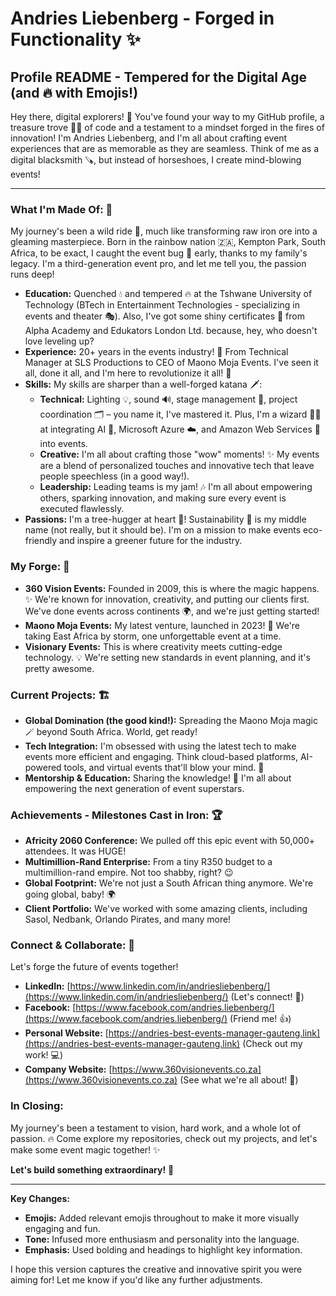 # Andries Liebenberg - Forged in Functionality ✨

## Profile README - Tempered for the Digital Age (and 🔥 with Emojis!)

Hey there, digital explorers! 👋 You've found your way to my GitHub profile, a treasure trove 🏴‍☠️ of code and a testament to a mindset forged in the fires of innovation! I'm Andries Liebenberg, and I'm all about crafting event experiences that are as memorable as they are seamless. Think of me as a digital blacksmith 🪚, but instead of horseshoes, I create mind-blowing events!

***

### What I'm Made Of: 💪

My journey's been a wild ride 🎢, much like transforming raw iron ore into a gleaming masterpiece. Born in the rainbow nation 🇿🇦, Kempton Park, South Africa, to be exact, I caught the event bug 🐞 early, thanks to my family's legacy. I'm a third-generation event pro, and let me tell you, the passion runs deep!

-   **Education:** Quenched 💧 and tempered 🔥 at the Tshwane University of Technology (BTech in Entertainment Technologies - specializing in events and theater 🎭). Also, I've got some shiny certificates 📜 from Alpha Academy and Edukators London Ltd. because, hey, who doesn't love leveling up?
-   **Experience:** 20+ years in the events industry! 🎉 From Technical Manager at SLS Productions to CEO of Maono Moja Events. I've seen it all, done it all, and I'm here to revolutionize it all! 🚀
-   **Skills:** My skills are sharper than a well-forged katana 🗡️:
    -   **Technical:**  Lighting 💡, sound 🔊, stage management 🎤, project coordination 🗂️ – you name it, I've mastered it. Plus, I'm a wizard 🧙‍♂️ at integrating AI 🤖, Microsoft Azure ☁️, and Amazon Web Services 🚀 into events.
    -   **Creative:**  I'm all about crafting those "wow" moments! ✨ My events are a blend of personalized touches and innovative tech that leave people speechless (in a good way!).
    -   **Leadership:** Leading teams is my jam! 🎶 I'm all about empowering others, sparking innovation, and making sure every event is executed flawlessly.
-   **Passions:**  I'm a tree-hugger at heart 💚! Sustainability 🌱 is my middle name (not really, but it should be). I'm on a mission to make events eco-friendly and inspire a greener future for the industry.

### My Forge: 🧰

-   **360 Vision Events:** Founded in 2009, this is where the magic happens. ✨ We're known for innovation, creativity, and putting our clients first. We've done events across continents 🌍, and we're just getting started!
-   **Maono Moja Events:** My latest venture, launched in 2023! 🚀 We're taking East Africa by storm, one unforgettable event at a time.
-   **Visionary Events:** This is where creativity meets cutting-edge technology. 💡 We're setting new standards in event planning, and it's pretty awesome.

### Current Projects: 🏗️

-   **Global Domination (the good kind!):** Spreading the Maono Moja magic 🪄 beyond South Africa. World, get ready!
-   **Tech Integration:**  I'm obsessed with using the latest tech to make events more efficient and engaging. Think cloud-based platforms, AI-powered tools, and virtual events that'll blow your mind. 🤯
-   **Mentorship & Education:**  Sharing the knowledge! 🧠 I'm all about empowering the next generation of event superstars.

### Achievements - Milestones Cast in Iron: 🏆

-   **Africity 2060 Conference:**  We pulled off this epic event with 50,000+ attendees. It was HUGE!
-   **Multimillion-Rand Enterprise:** From a tiny R350 budget to a multimillion-rand empire. Not too shabby, right? 😉
-   **Global Footprint:**  We're not just a South African thing anymore. We're going global, baby! 🌍
-   **Client Portfolio:** We've worked with some amazing clients, including Sasol, Nedbank, Orlando Pirates, and many more!

### Connect & Collaborate: 🤝

Let's forge the future of events together!

-   **LinkedIn:** [https://www.linkedin.com/in/andriesliebenberg/](https://www.linkedin.com/in/andriesliebenberg/) (Let's connect! 🔗)
-   **Facebook:** [https://www.facebook.com/andries.liebenberg/](https://www.facebook.com/andries.liebenberg/) (Friend me! 👍)
-   **Personal Website:** [https://andries-best-events-manager-gauteng.link](https://andries-best-events-manager-gauteng.link) (Check out my work! 💻)
-   **Company Website:** [https://www.360visionevents.co.za](https://www.360visionevents.co.za) (See what we're all about! 🎉)

### In Closing:

My journey's been a testament to vision, hard work, and a whole lot of passion. 🔥 Come explore my repositories, check out my projects, and let's make some event magic together! ✨

**Let's build something extraordinary!** 🤝

***

**Key Changes:**

*   **Emojis:** Added relevant emojis throughout to make it more visually engaging and fun.
*   **Tone:**  Infused more enthusiasm and personality into the language.
*   **Emphasis:** Used bolding and headings to highlight key information.

I hope this version captures the creative and innovative spirit you were aiming for! Let me know if you'd like any further adjustments.
